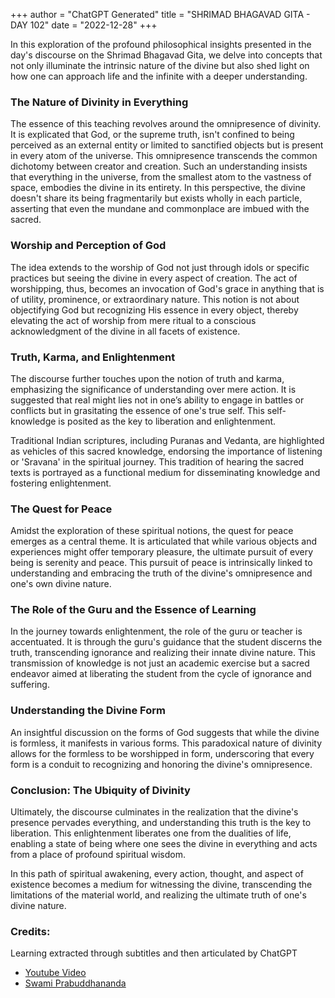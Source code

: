 +++
author = "ChatGPT Generated"
title = "SHRIMAD BHAGAVAD GITA - DAY 102"
date = "2022-12-28"
+++

In this exploration of the profound philosophical insights presented in the day's discourse on the Shrimad Bhagavad Gita, we delve into concepts that not only illuminate the intrinsic nature of the divine but also shed light on how one can approach life and the infinite with a deeper understanding.

### The Nature of Divinity in Everything

The essence of this teaching revolves around the omnipresence of divinity. It is explicated that God, or the supreme truth, isn't confined to being perceived as an external entity or limited to sanctified objects but is present in every atom of the universe. This omnipresence transcends the common dichotomy between creator and creation. Such an understanding insists that everything in the universe, from the smallest atom to the vastness of space, embodies the divine in its entirety. In this perspective, the divine doesn't share its being fragmentarily but exists wholly in each particle, asserting that even the mundane and commonplace are imbued with the sacred.

### Worship and Perception of God

The idea extends to the worship of God not just through idols or specific practices but seeing the divine in every aspect of creation. The act of worshipping, thus, becomes an invocation of God's grace in anything that is of utility, prominence, or extraordinary nature. This notion is not about objectifying God but recognizing His essence in every object, thereby elevating the act of worship from mere ritual to a conscious acknowledgment of the divine in all facets of existence.

### Truth, Karma, and Enlightenment

The discourse further touches upon the notion of truth and karma, emphasizing the significance of understanding over mere action. It is suggested that real might lies not in one’s ability to engage in battles or conflicts but in grasitating the essence of one's true self. This self-knowledge is posited as the key to liberation and enlightenment.

Traditional Indian scriptures, including Puranas and Vedanta, are highlighted as vehicles of this sacred knowledge, endorsing the importance of listening or 'Sravana' in the spiritual journey. This tradition of hearing the sacred texts is portrayed as a functional medium for disseminating knowledge and fostering enlightenment.

### The Quest for Peace

Amidst the exploration of these spiritual notions, the quest for peace emerges as a central theme. It is articulated that while various objects and experiences might offer temporary pleasure, the ultimate pursuit of every being is serenity and peace. This pursuit of peace is intrinsically linked to understanding and embracing the truth of the divine's omnipresence and one's own divine nature.

### The Role of the Guru and the Essence of Learning

In the journey towards enlightenment, the role of the guru or teacher is accentuated. It is through the guru's guidance that the student discerns the truth, transcending ignorance and realizing their innate divine nature. This transmission of knowledge is not just an academic exercise but a sacred endeavor aimed at liberating the student from the cycle of ignorance and suffering.

### Understanding the Divine Form

An insightful discussion on the forms of God suggests that while the divine is formless, it manifests in various forms. This paradoxical nature of divinity allows for the formless to be worshipped in form, underscoring that every form is a conduit to recognizing and honoring the divine's omnipresence.

### Conclusion: The Ubiquity of Divinity

Ultimately, the discourse culminates in the realization that the divine's presence pervades everything, and understanding this truth is the key to liberation. This enlightenment liberates one from the dualities of life, enabling a state of being where one sees the divine in everything and acts from a place of profound spiritual wisdom.

In this path of spiritual awakening, every action, thought, and aspect of existence becomes a medium for witnessing the divine, transcending the limitations of the material world, and realizing the ultimate truth of one's divine nature.

### Credits:

Learning extracted through subtitles and then articulated by ChatGPT

* [Youtube Video](https://www.youtube.com/watch?v=fjnqzSPwumc)
* [Swami Prabuddhananda](https://www.youtube.com/@upanishadswithswamiprabudd4019/streams)